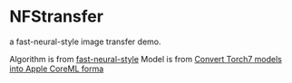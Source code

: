 # NFStransfer
a fast-neural-style image transfer demo.

Algorithm is from [fast-neural-style](https://github.com/jcjohnson/fast-neural-style)
Model is from [Convert Torch7 models into Apple CoreML forma](https://github.com/prisma-ai/torch2coreml)
